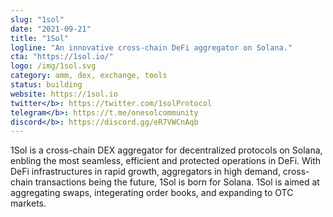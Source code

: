```yaml
---
slug: "1sol"
date: "2021-09-21"
title: "1Sol"
logline: "An innovative cross-chain DeFi aggregator on Solana."
cta: "https://1sol.io/"
logo: /img/1sol.svg
category: amm, dex, exchange, tools
status: building
website: https://1sol.io
twitter</b>: https://twitter.com/1solProtocol
telegram</b>: https://t.me/onesolcommunity
discord</b>: https://discord.gg/eR7VWCnAqb
---
```


1Sol is a cross-chain DEX aggregator for decentralized protocols on Solana, enbling the most seamless, efficient and protected operations in DeFi. With DeFi infrastructures in rapid growth, aggregators in high demand, cross-chain transactions being the future, 1Sol is born for Solana. 1Sol is aimed at aggregating swaps, integerating order books, and expanding to OTC markets.